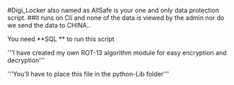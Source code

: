 #Digi_Locker also named as AllSafe is your one and only data protection script.
##It runs on Cli and none of the data is viewed by the admin nor do we send the data to CHINA..

You need **SQL ** to run this script


'''I have created my own ROT-13 algorithm module for easy encryption and decryption'''

'''You'll have to place this file in the python-Lib folder'''
